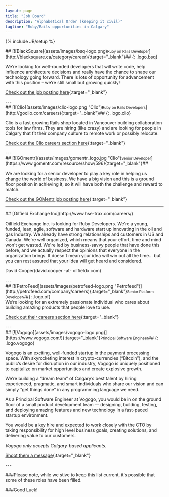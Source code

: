 ```yaml
---
layout: page
title: "Job Board"
description: "Alphabetical Order (keeping it civil)"
tagline: "Ruby/Rails opportunities in Calgary"
---
```

{% include JB/setup %}

<div class="well" markdown="1">
## [![BlackSquare](assets/images/bsq-logo.png)<small>Ruby on Rails Developer</small>](http://blacksquare.ca/category/career){:target="_blank"}##
{: .logo.bsq}

We’re looking for well-rounded developers that will write code, help influence architecture decisions and really have the chance to shape our technology going forward. There is lots of opportunity for advancement with this position – we’re still small but growing quickly!

[Check out the job posting here](http://blacksquare.ca/2013/02/developer/){:target="_blank"}
</div>
---
<div class="well" markdown="1">
## [![Clio](assets/images/clio-logo.png "Clio")<small>Ruby on Rails Developers</small>](http://goclio.com/careers){:target="_blank"}##
{: .logo.clio}

Clio is a fast growing Rails shop located in Vancouver building collaboration tools for law firms. They are hiring (like crazy) and are looking for people in Calgary that fit their company culture to remote work or possibly relocate.

[Check out the Clio careers section here](http://goclio.com/careers){:target="_blank"}
</div>
---

<div class="well" markdown="1">
## [![GOmentr](assets/images/gomentr_logo.jpg "Clio")<small>Senior Developer</small>](https://www.gomentr.com/resource/show/596){:target="_blank"}##

We are looking for a senior developer to play a key role in helping us change the world of business. We have a big vision and this is a ground floor position in achieving it, so it will have both the challenge and reward to match.

[Check out the GOMentr job posting here](https://www.gomentr.com/resource/show/596){:target="_blank"}
</div>

---
<div class="well" markdown="1">
## [Oilfield Exchange Inc](http://www.hse-trax.com/careers/­)


Oilfield Exchange Inc. is looking for Ruby Developers. We're a young, funded, lean, agile, software and hardware start up innovating in the oil and gas Industry. We already have strong relationships and customers in US and Canada. We're well organized, which means that your effort, time and mind won't get wasted. We're led by business-savvy people that have done this before, and we actually respect the opinions that everyone in the organization brings. It doesn't mean your idea will win out all the time... but you can rest assured that your idea will get heard and considered.

David Cooper(david.cooper -at- oilfieldx.com)
</div>
---
<div class="well" markdown="1">
## [![PetroFeed](assets/images/petrofeed-logo.png "Petrofeed")](http://petrofeed.com/company/careers){:target="_blank"}<small>Senior Platform Developer</small>##{: .logo.pf}
 
 <br>
 We’re looking for an extremely passionate individual who cares about building amazing products that people love to use.
 
 [Check out their careers section here](https://www.petrofeed.com/company/careers/platform){:target="_blank"}
</div>
---

<div class="well" markdown="1">
## [![Vogogo](assets/images/vogogo-logo.png)](https://www.vogogo.com/){:target="_blank"}<small>Principal Software Engineer</small>##
{: .logo.vogogo}

Vogogo is an exciting, well-funded startup in the payment processing space.  With skyrocketing interest in crypto-currencies (“Bitcoin”), and the public’s desire for disruption in our industry, Vogogo is uniquely positioned to capitalize on market opportunities and create explosive growth. 
 
We’re building a “dream team” of Calgary’s best talent by hiring experienced, pragmatic, and smart individuals who share our vision and can simply “get things done” in any programming language we need.
 
As a Principal Software Engineer at Vogogo, you would be in on the ground floor of a small product development team — designing, building, testing, and deploying amazing features and new technology in a fast-paced startup environment.
 
You would be a key hire and expected to work closely with the CTO by taking responsibility for high level business goals, creating solutions, and delivering value to our customers.
 
<i>Vogogo only accepts Calgary-based applicants.</i>

[Shoot them a message](https://www.vogogo.com/#Contact){:target="_blank"}
</div>
---

###Please note, while we stive to keep this list current, it's possible that some of these roles have been filled.

###Good Luck!
